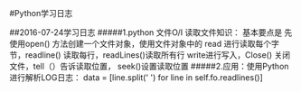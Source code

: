 #Python学习日志

##2016-07-24学习日志
#####1.python 文件O/I 读取文件知识： 基本要点是 先使用open() 方法创建一个文件对象，使用文件对象中的
  read 进行读取每个字节，readline() 读取每行，readLines()读取所有行
  write进行写入，Close() 关闭文件，tell（）告诉读取位置， seek()设置读取位置
#####2.应用：使用Python 进行解析LOG日志：  data = [line.split(' ') for line in self.fo.readlines()]
